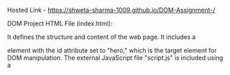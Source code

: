 Hosted Link - https://shweta-sharma-1009.github.io/DOM-Assignment-/

DOM Project
HTML File (index.html):

It defines the structure and content of the web page.
It includes a <div> element with the id attribute set to "hero," which is the target element for DOM manipulation.
The external JavaScript file "script.js" is included using a <script> tag.
JavaScript File (script.js):

It selects the "hero" <div> element using document.getElementById("hero") and stores it in a variable called a.
It dynamically modifies the CSS styles of the "hero" <div> element, changing its background color, margin, padding, font size, font weight, height, width, and text color.
The project showcases how JavaScript can be used to change the appearance of HTML elements on a web page based on user interactions or other events. This is a fundamental concept in web development, allowing for dynamic and interactive user experiences on websites. Understanding how to manipulate the DOM with JavaScript is crucial for building modern, responsive web applications.

